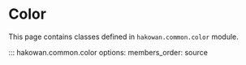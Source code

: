 # Color

This page contains classes defined in `hakowan.common.color` module.

::: hakowan.common.color
    options:
      members_order: source
